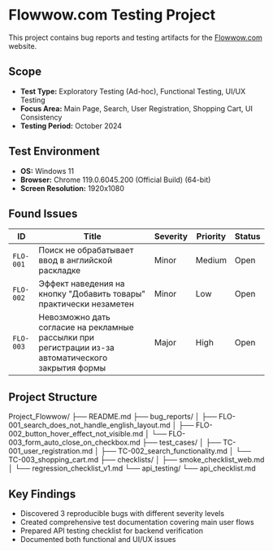 # Flowwow.com Testing Project

This project contains bug reports and testing artifacts for the [Flowwow.com](https://flowwow.com/) website.

## Scope
*   **Test Type:** Exploratory Testing (Ad-hoc), Functional Testing, UI/UX Testing
*   **Focus Area:** Main Page, Search, User Registration, Shopping Cart, UI Consistency
*   **Testing Period:** October 2024

## Test Environment
*   **OS:** Windows 11
*   **Browser:** Chrome 119.0.6045.200 (Official Build) (64-bit)
*   **Screen Resolution:** 1920x1080

## Found Issues
| ID | Title | Severity | Priority | Status |
|----|-------|----------|----------|--------|
| `FLO-001` | Поиск не обрабатывает ввод в английской раскладке | Minor | Medium | Open |
| `FLO-002` | Эффект наведения на кнопку "Добавить товары" практически незаметен | Minor | Low | Open |
| `FLO-003` | Невозможно дать согласие на рекламные рассылки при регистрации из-за автоматического закрытия формы | Major | High | Open |

## Project Structure
Project_Flowwow/
├── README.md
├── bug_reports/
│   ├── FLO-001_search_does_not_handle_english_layout.md
│   ├── FLO-002_button_hover_effect_not_visible.md
│   └── FLO-003_form_auto_close_on_checkbox.md
├── test_cases/
│   ├── TC-001_user_registration.md
│   ├── TC-002_search_functionality.md
│   └── TC-003_shopping_cart.md
├── checklists/
│   ├── smoke_checklist_web.md
│   └── regression_checklist_v1.md
└── api_testing/
    └── api_checklist.md 

## Key Findings
- Discovered 3 reproducible bugs with different severity levels
- Created comprehensive test documentation covering main user flows  
- Prepared API testing checklist for backend verification
- Documented both functional and UI/UX issues
